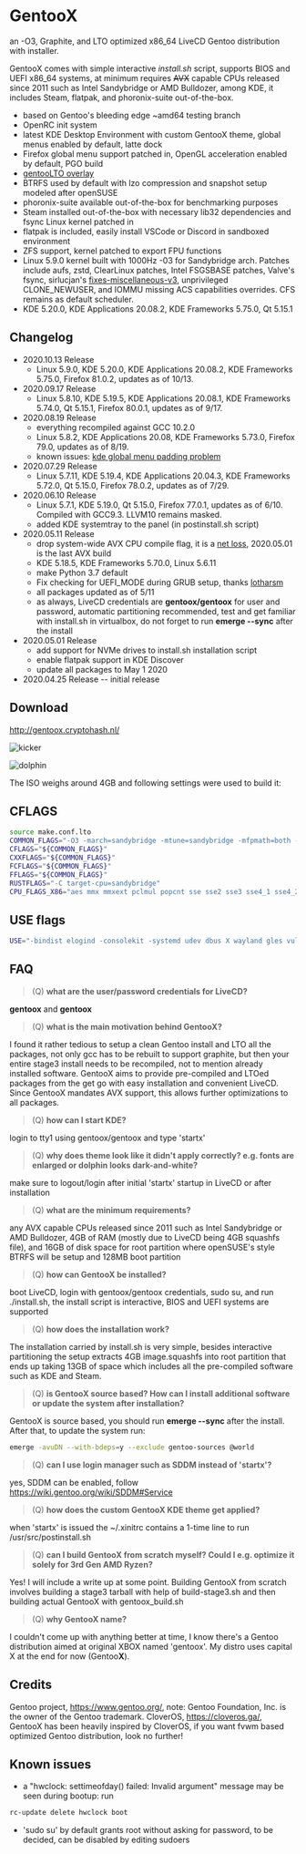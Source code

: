 # GentooX

an -O3, Graphite, and LTO optimized x86_64 LiveCD Gentoo distribution with installer.

GentooX comes with simple interactive *install.sh* script, supports BIOS and UEFI x86_64 systems, at minimum requires ~~AVX~~ capable CPUs released since 2011 such as Intel Sandybridge or AMD Bulldozer, among KDE, it includes Steam, flatpak, and phoronix-suite out-of-the-box.

* based on Gentoo's bleeding edge ~amd64 testing branch
* OpenRC init system
* latest KDE Desktop Environment with custom GentooX theme, global menus enabled by default, latte dock
* Firefox global menu support patched in, OpenGL acceleration enabled by default, PGO build
* [gentooLTO overlay](https://github.com/InBetweenNames/gentooLTO)
* BTRFS used by default with lzo compression and snapshot setup modeled after openSUSE
* phoronix-suite available out-of-the-box for benchmarking purposes
* Steam installed out-of-the-box with necessary lib32 dependencies and fsync Linux kernel patched in
* flatpak is included, easily install VSCode or Discord in sandboxed environment
* ZFS support, kernel patched to export FPU functions
* Linux 5.9.0 kernel built with 1000Hz -03 for Sandybridge arch. Patches include aufs, zstd, ClearLinux patches, Intel FSGSBASE patches, Valve's fsync, sirlucjan's [fixes-miscellaneous-v3](https://gitlab.com/sirlucjan/kernel-patches/-/tree/master/5.8/fixes-miscellaneous-v3), unprivileged CLONE_NEWUSER, and IOMMU missing ACS capabilities overrides. CFS remains as default scheduler.
* KDE 5.20.0, KDE Applications 20.08.2, KDE Frameworks 5.75.0, Qt 5.15.1

## Changelog
* 2020.10.13 Release
  * Linux 5.9.0, KDE 5.20.0, KDE Applications 20.08.2, KDE Frameworks 5.75.0, Firefox 81.0.2, updates as of 10/13.
* 2020.09.17 Release
  * Linux 5.8.10, KDE 5.19.5, KDE Applications 20.08.1, KDE Frameworks 5.74.0, Qt 5.15.1, Firefox 80.0.1, updates as of 9/17.
* 2020.08.19 Release
  * everything recompiled against GCC 10.2.0
  * Linux 5.8.2, KDE Applications 20.08, KDE Frameworks 5.73.0, Firefox 79.0, updates as of 8/19.
  * known issues: [kde global menu padding problem](https://www.reddit.com/r/kde/comments/i8tvq7/global_menu_padding_broken/)
* 2020.07.29 Release
  * Linux 5.7.11, KDE 5.19.4, KDE Applications 20.04.3, KDE Frameworks 5.72.0, Qt 5.15.0, Firefox 78.0.2, updates as of 7/29.
* 2020.06.10 Release
  * Linux 5.7.1, KDE 5.19.0, Qt 5.15.0, Firefox 77.0.1, updates as of 6/10. Compiled with GCC9.3. LLVM10 remains masked.
  * added KDE systemtray to the panel (in postinstall.sh script)
* 2020.05.11 Release
  * drop system-wide AVX CPU compile flag, it is a [net loss](https://old.reddit.com/r/Gentoo/comments/ga1tah/gentoox_202004_new_distro/foxisn2/), 2020.05.01 is the last AVX build
  * KDE 5.18.5, KDE Frameworks 5.70.0, Linux 5.6.11
  * make Python 3.7 default
  * Fix checking for UEFI_MODE during GRUB setup, thanks [lotharsm](https://github.com/fatalhalt/gentoox/commit/1da62330b78d462b885e16d038b8439bd2144fae)
  * all packages updated as of 5/11
  * as always, LiveCD credentials are **gentoox/gentoox** for user and password, automatic partitioning recommended, test and get familiar with install.sh in virtualbox, do not forget to run **emerge --sync** after the install
* 2020.05.01 Release
  * add support for NVMe drives to install.sh installation script
  * enable flatpak support in KDE Discover
  * update all packages to May 1 2020
* 2020.04.25 Release -- initial release

## Download
http://gentoox.cryptohash.nl/

![kicker](https://raw.githubusercontent.com/fatalhalt/gentoox/master/kicker.jpg?raw=true)

![dolphin](https://raw.githubusercontent.com/fatalhalt/gentoox/master/dolphin.jpg?raw=true)

The ISO weighs around 4GB and following settings were used to build it:
## CFLAGS
```sh
source make.conf.lto
COMMON_FLAGS="-O3 -march=sandybridge -mtune=sandybridge -mfpmath=both -pipe -funroll-loops -fgraphite-identity -floop-nest-optimize -fdevirtualize-at-ltrans -fipa-pta -fno-semantic-interposition -flto=12 -fuse-linker-plugin -malign-data=cacheline -Wl,--hash-style=gnu"
CFLAGS="${COMMON_FLAGS}"
CXXFLAGS="${COMMON_FLAGS}"
FCFLAGS="${COMMON_FLAGS}"
FFLAGS="${COMMON_FLAGS}"
RUSTFLAGS="-C target-cpu=sandybridge"
CPU_FLAGS_X86="aes mmx mmxext pclmul popcnt sse sse2 sse3 sse4_1 sse4_2 ssse3"
```
## USE flags
```sh
USE="-bindist elogind -consolekit -systemd udev dbus X wayland gles vulkan plymouth pulseaudio ffmpeg ipv6 -webkit infinality"
```
## FAQ
> (Q) **what are the user/password credentials for LiveCD?**

**gentoox** and **gentoox**
> (Q) **what is the main motivation behind GentooX?**

I found it rather tedious to setup a clean Gentoo install and LTO all the packages, not only gcc has to be rebuilt to support graphite, but then your entire stage3 install needs to be recompiled, not to mention already installed software. GentooX aims to provide pre-compiled and LTOed packages from the get go with easy installation and convenient LiveCD. Since GentooX mandates AVX support, this allows further optimizations to all packages.
> (Q) **how can I start KDE?**

login to tty1 using gentoox/gentoox and type 'startx'
> (Q) **why does theme look like it didn't apply correctly? e.g. fonts are enlarged or dolphin looks dark-and-white?**

make sure to logout/login after initial 'startx' startup in LiveCD or after installation
> (Q) **what are the minimum requirements?**

any AVX capable CPUs released since 2011 such as Intel Sandybridge or AMD Bulldozer, 4GB of RAM (mostly due to LiveCD being 4GB squashfs file), and 16GB of disk space for root partition where openSUSE's style BTRFS will be setup and 128MB boot partition
> (Q) **how can GentooX be installed?**

boot LiveCD, login with gentoox/gentoox credentials, sudo su, and run ./install.sh, the install script is interactive, BIOS and UEFI systems are supported
> (Q) **how does the installation work?**

The installation carried by install.sh is very simple, besides interactive partitioning the setup extracts 4GB image.squashfs into root partition that ends up taking 13GB of space which includes all the pre-compiled software such as KDE and Steam.
> (Q) **is GentooX source based? How can I install additional software or update the system after installation?**

GentooX is source based, you should run **emerge --sync** after the install. After that, to update the system run:
```sh
emerge -avuDN --with-bdeps=y --exclude gentoo-sources @world
```
> (Q) **can I use login manager such as SDDM instead of 'startx'?**

yes, SDDM can be enabled, follow https://wiki.gentoo.org/wiki/SDDM#Service
> (Q) **how does the custom GentooX KDE theme get applied?**

when 'startx' is issued the ~/.xinitrc contains a 1-time line to run /usr/src/postinstall.sh
> (Q) **can I build GentooX from scratch myself? Could I e.g. optimize it solely for 3rd Gen AMD Ryzen?**

Yes! I will include a write up at some point. Building GentooX from scratch involves building a stage3 tarball with help of build-stage3.sh and then building actual GentooX with gentoox_build.sh
> (Q) **why GentooX name?**
 
I couldn't come up with anything better at time, I know there's a Gentoo distribution aimed at original XBOX named 'gentoox'. My distro uses capital X at the end for now (Gentoo**X**).

## Credits
Gentoo project, https://www.gentoo.org/, note: Gentoo Foundation, Inc. is the owner of the Gentoo trademark.
CloverOS, https://cloveros.ga/, GentooX has been heavily inspired by CloverOS, if you want fvwm based optimized Gentoo distribution, look no further!

## Known issues
* a "hwclock: settimeofday() failed: Invalid argument" message may be seen during bootup: run
```sh
rc-update delete hwclock boot
```
* 'sudo su' by default grants root without asking for password, to be decided, can be disabled by editing sudoers
 
